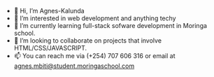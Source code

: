 - 👋 Hi, I’m Agnes-Kalunda
- 👀 I’m interested in web development and anything techy
- 🌱 I’m currently learning full-stack sofware development in Moringa school.
- 💞️ I’m looking to collaborate on projects that involve HTML/CSS/JAVASCRIPT.
- 📫 You can reach me via (+254) 707 606 316  or email at agnes.mbiti@student.moringaschool.com

<!---
Agnes-Kalunda/Agnes-Kalunda is a ✨ special ✨ repository because its `README.md` (this file) appears on your GitHub profile.
You can click the Preview link to take a look at your changes.
--->
